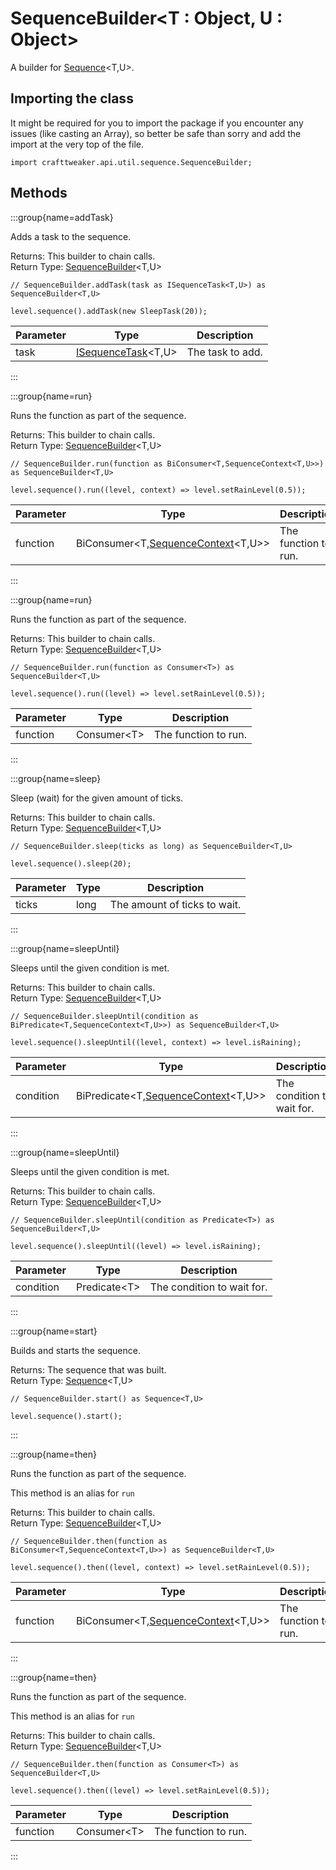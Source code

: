 # SequenceBuilder&LT;T : Object, U : Object&GT;

A builder for [Sequence](/vanilla/api/util/sequence/Sequence)&lt;T,U&gt;.

## Importing the class

It might be required for you to import the package if you encounter any issues (like casting an Array), so better be safe than sorry and add the import at the very top of the file.
```zenscript
import crafttweaker.api.util.sequence.SequenceBuilder;
```


## Methods

:::group{name=addTask}

Adds a task to the sequence.

Returns: This builder to chain calls.  
Return Type: [SequenceBuilder](/vanilla/api/util/sequence/SequenceBuilder)&lt;T,U&gt;

```zenscript
// SequenceBuilder.addTask(task as ISequenceTask<T,U>) as SequenceBuilder<T,U>

level.sequence().addTask(new SleepTask(20));
```

| Parameter | Type | Description |
|-----------|------|-------------|
| task | [ISequenceTask](/vanilla/api/sequence/task/ISequenceTask)&lt;T,U&gt; | The task to add. |


:::

:::group{name=run}

Runs the function as part of the sequence.

Returns: This builder to chain calls.  
Return Type: [SequenceBuilder](/vanilla/api/util/sequence/SequenceBuilder)&lt;T,U&gt;

```zenscript
// SequenceBuilder.run(function as BiConsumer<T,SequenceContext<T,U>>) as SequenceBuilder<T,U>

level.sequence().run((level, context) => level.setRainLevel(0.5));
```

| Parameter | Type | Description |
|-----------|------|-------------|
| function | BiConsumer&lt;T,[SequenceContext](/vanilla/api/util/sequence/SequenceContext)&lt;T,U&gt;&gt; | The function to run. |


:::

:::group{name=run}

Runs the function as part of the sequence.

Returns: This builder to chain calls.  
Return Type: [SequenceBuilder](/vanilla/api/util/sequence/SequenceBuilder)&lt;T,U&gt;

```zenscript
// SequenceBuilder.run(function as Consumer<T>) as SequenceBuilder<T,U>

level.sequence().run((level) => level.setRainLevel(0.5));
```

| Parameter | Type | Description |
|-----------|------|-------------|
| function | Consumer&lt;T&gt; | The function to run. |


:::

:::group{name=sleep}

Sleep (wait) for the given amount of ticks.

Returns: This builder to chain calls.  
Return Type: [SequenceBuilder](/vanilla/api/util/sequence/SequenceBuilder)&lt;T,U&gt;

```zenscript
// SequenceBuilder.sleep(ticks as long) as SequenceBuilder<T,U>

level.sequence().sleep(20);
```

| Parameter | Type | Description |
|-----------|------|-------------|
| ticks | long | The amount of ticks to wait. |


:::

:::group{name=sleepUntil}

Sleeps until the given condition is met.

Returns: This builder to chain calls.  
Return Type: [SequenceBuilder](/vanilla/api/util/sequence/SequenceBuilder)&lt;T,U&gt;

```zenscript
// SequenceBuilder.sleepUntil(condition as BiPredicate<T,SequenceContext<T,U>>) as SequenceBuilder<T,U>

level.sequence().sleepUntil((level, context) => level.isRaining);
```

| Parameter | Type | Description |
|-----------|------|-------------|
| condition | BiPredicate&lt;T,[SequenceContext](/vanilla/api/util/sequence/SequenceContext)&lt;T,U&gt;&gt; | The condition to wait for. |


:::

:::group{name=sleepUntil}

Sleeps until the given condition is met.

Returns: This builder to chain calls.  
Return Type: [SequenceBuilder](/vanilla/api/util/sequence/SequenceBuilder)&lt;T,U&gt;

```zenscript
// SequenceBuilder.sleepUntil(condition as Predicate<T>) as SequenceBuilder<T,U>

level.sequence().sleepUntil((level) => level.isRaining);
```

| Parameter | Type | Description |
|-----------|------|-------------|
| condition | Predicate&lt;T&gt; | The condition to wait for. |


:::

:::group{name=start}

Builds and starts the sequence.

Returns: The sequence that was built.  
Return Type: [Sequence](/vanilla/api/util/sequence/Sequence)&lt;T,U&gt;

```zenscript
// SequenceBuilder.start() as Sequence<T,U>

level.sequence().start();
```

:::

:::group{name=then}

Runs the function as part of the sequence.

 This method is an alias for `run`

Returns: This builder to chain calls.  
Return Type: [SequenceBuilder](/vanilla/api/util/sequence/SequenceBuilder)&lt;T,U&gt;

```zenscript
// SequenceBuilder.then(function as BiConsumer<T,SequenceContext<T,U>>) as SequenceBuilder<T,U>

level.sequence().then((level, context) => level.setRainLevel(0.5));
```

| Parameter | Type | Description |
|-----------|------|-------------|
| function | BiConsumer&lt;T,[SequenceContext](/vanilla/api/util/sequence/SequenceContext)&lt;T,U&gt;&gt; | The function to run. |


:::

:::group{name=then}

Runs the function as part of the sequence.

 This method is an alias for `run`

Returns: This builder to chain calls.  
Return Type: [SequenceBuilder](/vanilla/api/util/sequence/SequenceBuilder)&lt;T,U&gt;

```zenscript
// SequenceBuilder.then(function as Consumer<T>) as SequenceBuilder<T,U>

level.sequence().then((level) => level.setRainLevel(0.5));
```

| Parameter | Type | Description |
|-----------|------|-------------|
| function | Consumer&lt;T&gt; | The function to run. |


:::



